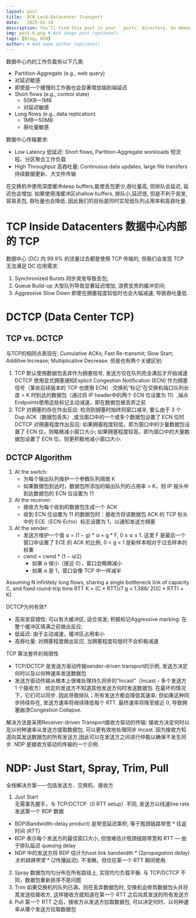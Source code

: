 ```yaml
---
layout: post
title:  DCN Lec6-Datacenter Transport
date:   2025-02-18
description: You’ll find this post in your `_posts` directory. Go ahead and edit it and re-build the site to see your changes. # Add post description (optional)
img: post-6.png # Add image post (optional)
tags: [Blog, DCN]
author: # Add name author (optional)
---
```


数据中心内的工作负载有以下几类:
- Partition-Aggregate (e.g., web query)
 - 对延迟敏感
 - 即使是一个缓慢的工作器也会显著增加端到端延迟
- Short flows (e.g., control state)
  - 50KB—1MB
  - 对延迟敏感
- Long flows (e.g., data replication)
  - 1MB—50MB
  - 吞吐量敏感

数据中心传输要求:
- Low Latency 低延迟: Short flows, Partition-Aggregate workloads 短流程、分区聚合工作负载
- High Throughput 高吞吐量: Continuous data updates, large file transfers 持续数据更新、大文件传输

在交换机中使用深度缓冲deep buffers,能使丢包更少,吞吐量高, 但排队会延迟, 延迟也会增加. 如果使用浅缓冲区shallow buffers, 排队小,延迟低, 但是不利于突发, 容易丢包, 吞吐量也会降低. 因此我们的目标是同时实现低队列占用率和高吞吐量.

# TCP Inside Datacenters 数据中心内部的 TCP

数据中心 (DC) 内 99.9% 的流量过去都是使用 TCP 传输的, 但我们会发现 TCP 无法满足 DC 应用需求: 
1. Synchronized Bursts 同步突发导致丢包; 
2. Queue Build-up 大型队列导致显著延迟增加, 浪费宝贵的缓冲空间; 
3. Aggressive Slow Down 即使在拥塞程度较低时也会大幅减速, 导致吞吐量低.

# DCTCP (Data Center TCP)

## TCP vs. DCTCP

与TCP的相同点表现在: Cumulative ACKs; Fast Re-transmit; Slow Start; Additive Increase; Multiplicative Decrease. 但是也有两个关键区别:
1. TCP 默认使用数据包丢弃作为拥塞信号, 发送方仅在队列完全满后才开始减速
   DCTCP 使用显式拥塞通知Explicit Congestion Notification (ECN) 作为拥塞信号（某些后续版本的 TCP 也使用 ECN）:交换机“标记”在交换机端口队列长度 > K 时到达的数据包（通过将 IP header中的两个 ECN 位设置为 11）,端点Endpoints使用这些标记主动减速，即在数据包被丢弃之前
2. TCP 对拥塞的存在作出反应: 检测到拥塞时始终将窗口减半, 要么由于 3 个 Dup ACK（数据包丢失）,或当窗口中的一个或多个数据包设置了 ECN 位时
   DCTCP 对拥塞程度作出反应: 如果拥塞程度较低，即为窗口中的少量数据包设置了 ECN 位，则略微减小窗口大小; 如果拥塞程度较高，即为窗口中的大量数据包设置了 ECN 位，则更积极地减小窗口大小.

## DCTCP Algorithm

1. At the switch:
   - 为每个输出队列维护一个参数队列阈值 K
   - 如果数据包到达时，数据包所添加的输出队列的占用率 > K，则 IP 报头中到达数据包的 ECN 位设置为 11
2. At the receiver:
   - 接收方为每个收到的数据包生成一个 ACK​​
   - 收到 ECN 位设置为 11 的数据包时：接收方将该数据包 ACK 的 TCP 标头中的 ECE（ECN-Echo）标志设置为 1，以通知发送方拥塞
3. At the sender:
   - 发送方维护一个值 α = (1 − g) * α + g * F, 0 ≤ α ≤ 1. 这里 F 是最后一个窗口中设置了 ECE 的 ACK 的比例, 0 < g < 1 是新样本相对于过去样本的权重
   - cwnd = cwnd * (1 − α/2)
     - 如果 α 很小（接近 0），窗口会略微减小
     - 如果 α 是 1，窗口会像 TCP 中一样减半
  
Assuming N infinitely long flows, sharing a single bottleneck link of capacity C, and fixed round-trip time RTT
K > (C * RTT)/7
g < 1.386/ 2((C * RTT) + K)

DCTCP为何有效? 
- 高突发容错性: 可以有大缓冲区, 适合突发; 积极标记Aggressive marking: 在整个缓冲区填满之前做出反应; 
- 低延迟: 由于主动减速，缓冲区占用率小
- 高吞吐量: 对拥塞程度做出反应, 当拥塞程度较低时不会积极减速

TCP 算法套件的局限性
- TCP/DCTCP 是发送方驱动传输sender-driven transport的示例, 发送方决定何时以及以何种速率发送数据包
- 发送方驱动传输从根本上很难处理持久同步的“Incast”（Incast - 多个发送方 1 个接收方）
  给定的发送方不知道其他发送方何时发送数据包. 在最坏的情况下，它们可以同步. 因此导致排队；所有发送方都会降低其速率; 但如果这种同步持续存在, 发送方速率将继续降低每个 RTT. 最终速率将降至接近 0, 导致拥塞崩溃Congestion Collapse.

解决方法是采用Receiver-driven Transport接收方驱动的传输: 接收方决定何时以及以何种速率从发送方提取数据包, 可以更有效地处理同步 Incast. 因为接收方知道向其发送数据包的所有发送方,因此可以在发送方之间进行仲裁以确保不发生同步. NDP 是接收方驱动的传输的一个示例.

# NDP: Just Start, Spray, Trim, Pull

全栈解决方案——包括发送方、交换机、接收方

1. Just Start   
无需事先握手，与 TCP/DCTCP（0 RTT setup）不同, 发送方以线速line rate发送第一个 BDP 数据
- BDP(Bandwidth-delay product) 是带宽延迟乘积, 等于瓶颈链路带宽 * 往返时间 (RTT)
- BDP 表示每个发送方的最佳窗口大小, 但很难估计瓶颈链路带宽和 RTT — 由于排队延迟 queuing delay
- NDP 中的发送方将 BDP 估计为host link bandwidth * (2*propagation delay) 主机链路带宽 * (2*传播延迟). 不准确，但仅在第一个 RTT 期间使用.
2. Spray
数据包均匀分布在所有路径上, 实现均匀负载平衡. 与 TCP/DCTCP 不同，数据包重新排序不是问题
3. Trim
如果交换机的队列已满，则在丢弃数据包时, 交换机会修剪数据包头并将其发送给接收方, 这样接收方就知道在第一个 RTT 之后向其发送的所有发送方
4. Pull
第一个 RTT 之后，接收方从发送方拉取数据包, 可以决定何时、以何种速率从哪个发送方拉取数据包